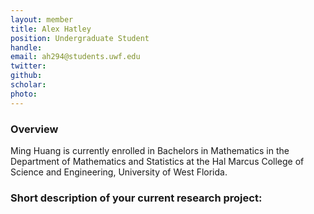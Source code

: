 ```yaml
---
layout: member
title: Alex Hatley  
position: Undergraduate Student
handle: 
email: ah294@students.uwf.edu  
twitter:
github:
scholar: 
photo: 
---
```


### Overview

Ming Huang is currently enrolled in Bachelors in Mathematics in the Department of Mathematics and Statistics at the Hal Marcus College of Science and Engineering, University of West Florida.


### Short description of your current research project:




